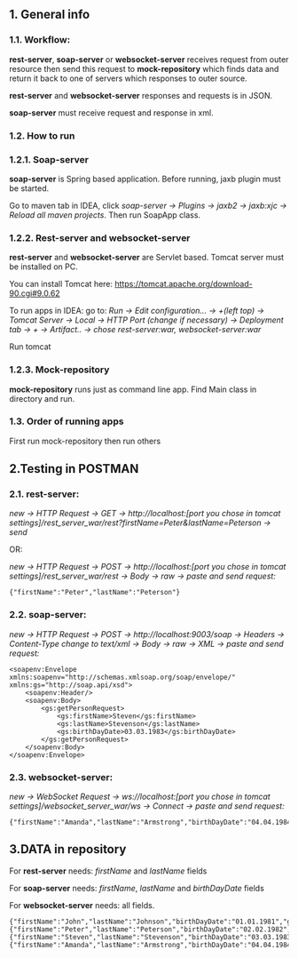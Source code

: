 ## 1. General info 
### 1.1. Workflow:
**rest-server**, **soap-server** or **websocket-server** receives request from outer resource then send this request to **mock-repository** which finds data and return it back to one of servers which responses to outer source.

**rest-server** and **websocket-server** responses and requests is in JSON.

**soap-server** must receive request and response in xml.

### 1.2. How to run
### 1.2.1. Soap-server
**soap-server** is Spring based application. Before running, jaxb plugin must be started.

Go to maven tab in IDEA, click _soap-server -> Plugins -> jaxb2 -> jaxb:xjc -> Reload all maven projects_. Then run SoapApp class.

### 1.2.2. Rest-server and websocket-server 
**rest-server** and **websocket-server** are Servlet based. Tomcat server must be installed on PC. 

You can install Tomcat here: https://tomcat.apache.org/download-90.cgi#9.0.62

To run apps in IDEA: go to: _Run -> Edit configuration... -> +(left top) -> Tomcat Server -> Local -> HTTP Port 
               (change if necessary) -> Deployment tab -> + -> Artifact.. -> chose rest-server:war, websocket-server:war_

Run tomcat

### 1.2.3. Mock-repository 
**mock-repository** runs just as command line app. Find Main class in directory and run.

### 1.3. Order of running apps
First run mock-repository then run others

## 2.Testing in POSTMAN
### 2.1. rest-server:
_new -> HTTP Request -> GET -> http://localhost:[port you chose in tomcat settings]/rest_server_war/rest?firstName=Peter&lastName=Peterson -> send_

OR:

_new -> HTTP Request -> POST -> http://localhost:[port you chose in tomcat settings]/rest_server_war/rest -> Body -> raw -> paste and send request:_

    {"firstName":"Peter","lastName":"Peterson"}

### 2.2. soap-server:
_new -> HTTP Request -> POST -> http://localhost:9003/soap -> Headers -> Content-Type change to text/xml -> Body -> raw -> XML -> paste and send request:_

    <soapenv:Envelope xmlns:soapenv="http://schemas.xmlsoap.org/soap/envelope/" xmlns:gs="http://soap.api/xsd">
        <soapenv:Header/>
        <soapenv:Body>
            <gs:getPersonRequest>
                <gs:firstName>Steven</gs:firstName>
                <gs:lastName>Stevenson</gs:lastName>
                <gs:birthDayDate>03.03.1983</gs:birthDayDate>
            </gs:getPersonRequest>
        </soapenv:Body>
    </soapenv:Envelope>

### 2.3. websocket-server:
_new -> WebSocket Request -> ws://localhost:[port you chose in tomcat settings]/websocket_server_war/ws -> Connect -> paste and send request:_

    {"firstName":"Amanda","lastName":"Armstrong","birthDayDate":"04.04.1984","gender":"FEMALE"}

## 3.DATA in repository

For **rest-server** needs: _firstName_ and _lastName_ fields

For **soap-server** needs: _firstName_, _lastName_ and _birthDayDate_ fields
 
For **websocket-server** needs: all fields.

    {"firstName":"John","lastName":"Johnson","birthDayDate":"01.01.1981","gender":"MALE"}
    {"firstName":"Peter","lastName":"Peterson","birthDayDate":"02.02.1982","gender":"MALE"} 
    {"firstName":"Steven","lastName":"Stevenson","birthDayDate":"03.03.1983","gender":"MALE"}
    {"firstName":"Amanda","lastName":"Armstrong","birthDayDate":"04.04.1984","gender":"FEMALE"}
